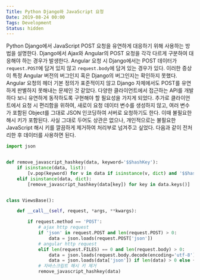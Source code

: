 ```yaml
---
Title: Python Django와 JavaScript 요청
Date: 2019-08-24 00:00
Tags: Development
Status: hidden
---
```



Python Django에서 JavaScript POST 요청을 유연하게 대응하기 위해 사용하는 방법을 설명한다. Django에서 Ajax와 Angular의 POST 요청을 각각 다르게 구분하여 대응해야 하는 경우가 발생한다. Angular 요청 시 Django에서는 POST 데이터가 `request.POST`에 담겨 있지 않고 `request.body`에 담겨 있는 경우가 있다. 이러한 증상이 특정 Angular 버전의 버그인지 혹은 Django의 버그인지는 확인하지 못했다. Angular 요청의 헤더 기본 정의가 표준적이지 않고 Django 자체에서도 POST를 유연하게 판별하지 못해내는 문제인 것 같았다. 다양한 클라이언트에서 접근하는 API를 개발하다 보니 유연하게 동작하도록 구현해야 할 필요성을 가지게 되었다. 추가로 클라이언트에서 요청 시 편리함을 위하여, 새로이 요청 데이터 변수를 생성하지 않고, 여러 변수가 포함된 Object를 그대로 JSON 인코딩하여 서버로 요청하기도 한다. 이때 불필요한 해시 키가 포함된다. 사실 그대로 두어도 상관은 없으나, 개인적으로는 불필요한 JavaScript 해시 키를 깔끔하게 제거하여 처리부로 넘겨주고 싶었다. 다음과 같이 전처리한 후 데이터를 사용하면 된다.

```python
import json


def remove_javascript_hashkey(data, keyword='$$hashKey'):
    if isinstance(data, list):
        [v.pop(keyword) for v in data if isinstance(v, dict) and '$$hashKey' in v]
    elif isinstance(data, dict):
        [remove_javascript_hashkey(data[key]) for key in data.keys()]


class ViewsBase():

    def __call__(self, request, *args, **kwargs):

        if request.method == 'POST':
            # ajax http request
            if 'json' in request.POST and len(request.POST) > 0:
                data = json.loads(request.POST['json'])
            # angular http request
            elif len(request.FILES) == 0 and len(request.body) > 0:
                data = json.loads(request.body.decode(encoding='utf-8'))
                data = json.loads(data['json']) if len(data) > 0 else {}
            # 자바스크립트 해시 키 제거
            remove_javascript_hashkey(data)
```
